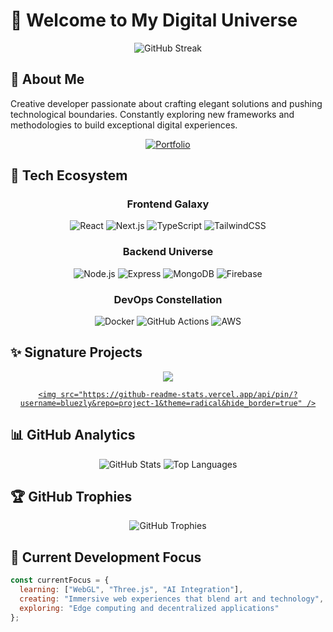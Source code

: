 # 👋 Welcome to My Digital Universe

<div align="center">
  <img src="https://github-readme-streak-stats.herokuapp.com/?user=bluezly&theme=radical&hide_border=true" alt="GitHub Streak" />
</div>

## 💫 About Me
Creative developer passionate about crafting elegant solutions and pushing technological boundaries. Constantly exploring new frameworks and methodologies to build exceptional digital experiences.

<div align="center">
  <a href="https://bluezlynet.glitch.me" target="_blank">
    <img src="https://img.shields.io/badge/Portfolio-bluezlynet.glitch.me-FF6C37?style=for-the-badge&logo=glitch&logoColor=white" alt="Portfolio" />
  </a>
</div>

## 🚀 Tech Ecosystem

<div align="center">
  
  ### Frontend Galaxy
  ![React](https://img.shields.io/badge/React-61DAFB?style=for-the-badge&logo=react&logoColor=black)
  ![Next.js](https://img.shields.io/badge/Next.js-000000?style=for-the-badge&logo=next.js&logoColor=white)
  ![TypeScript](https://img.shields.io/badge/TypeScript-3178C6?style=for-the-badge&logo=typescript&logoColor=white)
  ![TailwindCSS](https://img.shields.io/badge/Tailwind_CSS-38B2AC?style=for-the-badge&logo=tailwind-css&logoColor=white)
  
  ### Backend Universe
  ![Node.js](https://img.shields.io/badge/Node.js-339933?style=for-the-badge&logo=node.js&logoColor=white)
  ![Express](https://img.shields.io/badge/Express-000000?style=for-the-badge&logo=express&logoColor=white)
  ![MongoDB](https://img.shields.io/badge/MongoDB-47A248?style=for-the-badge&logo=mongodb&logoColor=white)
  ![Firebase](https://img.shields.io/badge/Firebase-FFCA28?style=for-the-badge&logo=firebase&logoColor=black)
  
  ### DevOps Constellation
  ![Docker](https://img.shields.io/badge/Docker-2496ED?style=for-the-badge&logo=docker&logoColor=white)
  ![GitHub Actions](https://img.shields.io/badge/GitHub_Actions-2088FF?style=for-the-badge&logo=github-actions&logoColor=white)
  ![AWS](https://img.shields.io/badge/AWS-232F3E?style=for-the-badge&logo=amazon-aws&logoColor=white)
  
</div>

## ✨ Signature Projects

<div align="center">
  <a
href="https://github.com/Bluezly/bluezly">
    <img src="https://github-readme-stats.vercel.app/api/pin/?username=Bluezly&repo=project-1&theme=radical&hide_border=true" />
 
    <img src="https://github-readme-stats.vercel.app/api/pin/?username=bluezly&repo=project-1&theme=radical&hide_border=true" />
  </a>
</div>

## 📊 GitHub Analytics

<div align="center">
  <img src="https://github-readme-stats.vercel.app/api?username=Bluezly&show_icons=true&count_private=true&theme=radical&hide_border=true" alt="GitHub Stats" />
  <img src="https://github-readme-stats.vercel.app/api/top-langs/?username=Bluezly&layout=compact&theme=radical&hide_border=true" alt="Top Languages" />
</div>

## 🏆 GitHub Trophies

<div align="center">
  <img src="https://github-profile-trophy.vercel.app/?username=Bluezly&theme=radical&no-frame=true&column=7" alt="GitHub Trophies" />
</div>

## 🔄 Current Development Focus

```javascript
const currentFocus = {
  learning: ["WebGL", "Three.js", "AI Integration"],
  creating: "Immersive web experiences that blend art and technology",
  exploring: "Edge computing and decentralized applications"
};
